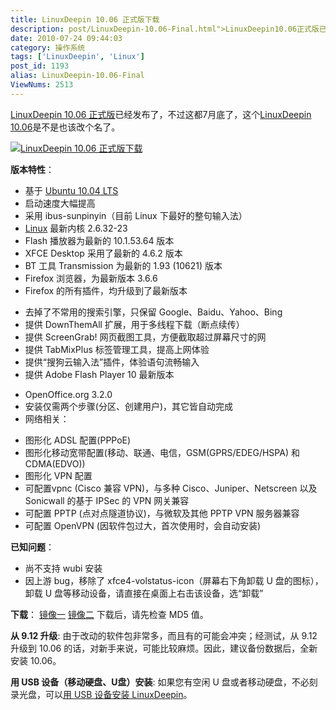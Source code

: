 ```yaml
---
title: LinuxDeepin 10.06 正式版下载
description: post/LinuxDeepin-10.06-Final.html">LinuxDeepin10.06正式版已经发布了，不过这都7月底了，这个post/LinuxDeepin-10.06-Final.html">LinuxDeepin10.06是不是也该改个名了。post/LinuxDeepin-10.06-Final.html">
date: 2010-07-24 09:44:03
category: 操作系统
tags: ['LinuxDeepin', 'Linux']
post_id: 1193
alias: LinuxDeepin-10.06-Final
ViewNums: 2513
---
```


[LinuxDeepin 10.06 正式版](/blog/linuxdeepin-1006-final)已经发布了，不过这都7月底了，这个[LinuxDeepin 10.06](/blog/linuxdeepin-1006-final)是不是也该改个名了。

[![LinuxDeepin 10.06 正式版下载](http://linux.deepin.org/sites/default/files/10.06_Screenshot-01.png)](/blog/linuxdeepin-1006-final)

**版本特性**：
- 基于 [Ubuntu 10.04 LTS](/blog/ubuntu-1004-lts-final)
- 启动速度大幅提高
- 采用 ibus-sunpinyin（目前 Linux 下最好的整句输入法）
- [Linux](/tags/Linux) 最新内核 2.6.32-23
- Flash 播放器为最新的 10.1.53.64 版本
- XFCE Desktop 采用了最新的 4.6.2 版本
- BT 工具 Transmission 为最新的 1.93 (10621) 版本
- Firefox 浏览器，为最新版本 3.6.6
- Firefox 的所有插件，均升级到了最新版本

* 去掉了不常用的搜索引擎，只保留 Google、Baidu、Yahoo、Bing
* 提供 DownThemAll 扩展，用于多线程下载（断点续传）
* 提供 ScreenGrab! 网页截图工具，方便截取超过屏幕尺寸的网
* 提供 TabMixPlus 标签管理工具，提高上网体验
* 提供“搜狗云输入法”插件，体验语句流畅输入
* 提供 Adobe Flash Player 10 最新版本

- OpenOffice.org 3.2.0
- 安装仅需两个步骤(分区、创建用户)，其它皆自动完成
- 网络相关：

* 图形化 ADSL 配置(PPPoE)
* 图形化移动宽带配置(移动、联通、电信，GSM(GPRS/EDEG/HSPA) 和 CDMA(EDVO))
* 图形化 VPN 配置
* 可配置vpnc (Cisco 兼容 VPN)，与多种 Cisco、Juniper、Netscreen 以及 Sonicwall 的基于 IPSec 的 VPN 网关兼容
* 可配置 PPTP (点对点隧道协议)，与微软及其他 PPTP VPN 服务器兼容
* 可配置 OpenVPN (因软件包过大，首次使用时，会自动安装)

**已知问题**：
- 尚不支持 wubi 安装
- 因上游 bug，移除了 xfce4-volstatus-icon（屏幕右下角卸载 U 盘的图标），卸载 U 盘等移动设备，请直接在桌面上右击该设备，选“卸载”

**下载**：
[镜像一](http://ubuntu.srt.cn/Deepin) [镜像二](http://ftp.osuosl.org/pub/deepin/)
下载后，请先检查 MD5 值。

**从 9.12 升级**:
由于改动的软件包非常多，而且有的可能会冲突；经测试，从 9.12 升级到 10.06 的话，对新手来说，可能比较麻烦。因此，建议备份数据后，全新安装 10.06。

**用 USB 设备（移动硬盘、U盘）安装**:
如果您有空闲 U 盘或者移动硬盘，不必刻录光盘，可以[用 USB 设备安装 LinuxDeepin](http://linux.deepin.org/help/9.12/install/usb)。

